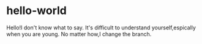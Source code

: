 # hello-world
Hello!I don't know what to say.
It's difficult to understand yourself,espically when you are young.
No matter how,I change the branch.
